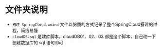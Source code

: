 # 文件夹说明
* `搭建 SpringCloud.xmind` 文件以脑图的方式记录了整个SpringCloud搭建的过程，简洁易懂
* `cloudDB.sql` 是建库脚本，cloudDB01、02、03 都是这个脚本，自己改一下创建数据库的 sql 语句即可